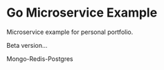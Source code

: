 # Go Microservice Example

Microservice example for personal portfolio.

Beta version...

Mongo-Redis-Postgres 
